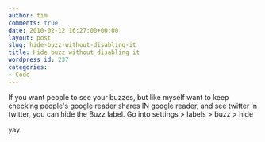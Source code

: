 ```yaml
---
author: tim
comments: true
date: 2010-02-12 16:27:00+00:00
layout: post
slug: hide-buzz-without-disabling-it
title: Hide buzz without disabling it
wordpress_id: 237
categories:
- Code
---
```


If you want people to see your buzzes, but like myself want to keep checking people's google reader shares IN google reader, and see twitter in twitter, you can hide the Buzz label. Go into settings > labels > buzz > hide  

  

yay
